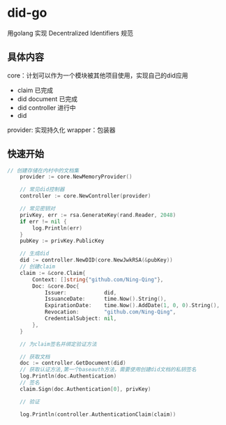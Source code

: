 # did-go

用golang 实现 Decentralized Identifiers 规范

## 具体内容
core：计划可以作为一个模块被其他项目使用，实现自己的did应用
- claim 已完成
- did document 已完成
- did controller 进行中
- did 

provider: 实现持久化
wrapper：包装器

## 快速开始

```go
// 创建存储在内村中的文档集
	provider := core.NewMemoryProvider()

	// 常见did控制器
	controller := core.NewController(provider)

	// 常见密钥对
	privKey, err := rsa.GenerateKey(rand.Reader, 2048)
	if err != nil {
		log.Println(err)
	}
	pubKey := privKey.PublicKey

	// 生成did
	did := controller.NewDID(core.NewJwkRSA(&pubKey))
	// 创建claim
	claim := &core.Claim{
		Context: []string{"github.com/Ning-Qing"},
		Doc: &core.Doc{
			Issuer:            did,
			IssuanceDate:      time.Now().String(),
			ExpirationDate:    time.Now().AddDate(1, 0, 0).String(),
			Revocation:        "github.com/Ning-Qing",
			CredentialSubject: nil,
		},
	}

	// 为claim签名并绑定验证方法

	// 获取文档
	doc := controller.GetDocument(did)
	// 获取认证方法,第一个baseauth方法，需要使用创建did文档的私钥签名
	log.Println(doc.Authentication)
	// 签名
	claim.Sign(doc.Authentication[0], privKey)

	// 验证

	log.Println(controller.AuthenticationClaim(claim))
```
